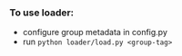 ### To use loader:
- configure group metadata in config.py
- run `python loader/load.py <group-tag>`
